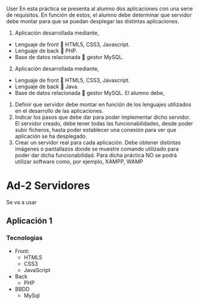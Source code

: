 User
En esta práctica se presenta al alumno dos aplicaciones con una serie de requisitos. En función
de estos, el alumno debe determinar que servidor debe montar para que se puedan desplegar
las distintas aplicaciones.
1. Aplicación desarrollada mediante,
- Lenguaje de front  HTML5, CSS3, Javascript.
- Lenguaje de back  PHP.
- Base de datos relacionada  gestor MySQL.
2. Aplicación desarrollada mediante,
- Lenguaje de front  HTML5, CSS3, Javascript.
- Lenguaje de back  Java.
- Base de datos relacionada  gestor MySQL.
El alumno debe,
1. Definir que servidor debe montar en función de los lenguajes utilizados en el desarrollo
de las aplicaciones.
2. Indicar los pasos que debe dar para poder implementar dicho servidor.
El servidor creado, debe tener todas las funcionabilidades, desde poder subir ficheros,
hasta poder establecer una conexión para ver que aplicación se ha desplegado.
3. Crear un servidor real para cada aplicación. Debe obtener distintas imágenes o
pantallazos donde se muestre comando utilizado para poder dar dicha funcionabilidad.
Para dicha práctica NO se podrá utilizar software como, por ejemplo, XAMPP, WAMP


# Ad-2 Servidores

Se va a usar 

## Aplicación 1

### Tecnologias
- Front:
  - HTML5
  - CSS3
  - JavaScript
- Back
  - PHP
- BBDD
  - MySql

